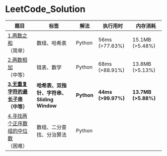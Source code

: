 # LeetCode_Solution
| 题目                                                         | 标签                                       | 解法       | 执行用时           | 内存消耗            |
| ------------------------------------------------------------ | ------------------------------------------ | ---------- | ------------------ | ------------------- |
| [1.两数之和](https://leetcode-cn.com/problems/two-sum/) （简单） | 数组、哈希表                               | Python     | 56ms (>77.63%)     | 15.1MB (>5.48%)     |
| [2.两数相加](https://leetcode-cn.com/problems/add-two-numbers/) （中等） | 链表、数学                                 | Python     | 68ms (>88.91%)     | 13.8MB (>5.13%)     |
| **[3.无重复字符的最长子串](https://leetcode-cn.com/problems/longest-substring-without-repeating-characters/) （中等）** | **哈希表、双指针、字符串、Sliding Window** | **Python** | **44ms (>99.97%)** | **13.7MB (>5.88%)** |
| [4.寻找两个正序数组的中位数](https://leetcode-cn.com/problems/median-of-two-sorted-arrays/) （困难） | 数组、二分查找、分治算法                   | Python     |                    |                     |


